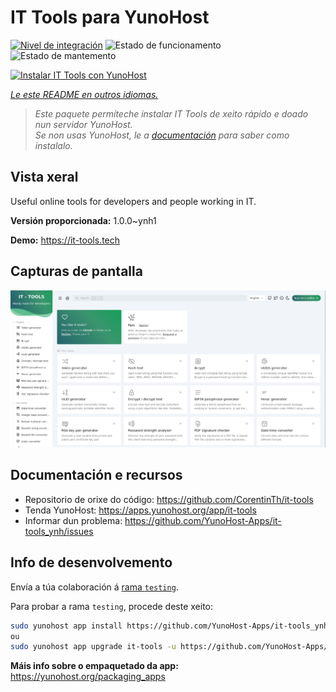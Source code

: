 <!--
NOTA: Este README foi creado automáticamente por <https://github.com/YunoHost/apps/tree/master/tools/readme_generator>
NON debe editarse manualmente.
-->

# IT Tools para YunoHost

[![Nivel de integración](https://dash.yunohost.org/integration/it-tools.svg)](https://ci-apps.yunohost.org/ci/apps/it-tools/) ![Estado de funcionamento](https://ci-apps.yunohost.org/ci/badges/it-tools.status.svg) ![Estado de mantemento](https://ci-apps.yunohost.org/ci/badges/it-tools.maintain.svg)

[![Instalar IT Tools con YunoHost](https://install-app.yunohost.org/install-with-yunohost.svg)](https://install-app.yunohost.org/?app=it-tools)

*[Le este README en outros idiomas.](./ALL_README.md)*

> *Este paquete permíteche instalar IT Tools de xeito rápido e doado nun servidor YunoHost.*  
> *Se non usas YunoHost, le a [documentación](https://yunohost.org/install) para saber como instalalo.*

## Vista xeral

Useful online tools for developers and people working in IT.

**Versión proporcionada:** 1.0.0~ynh1

**Demo:** <https://it-tools.tech>

## Capturas de pantalla

![Captura de pantalla de IT Tools](./doc/screenshots/it-tools_ynh.png)

## Documentación e recursos

- Repositorio de orixe do código: <https://github.com/CorentinTh/it-tools>
- Tenda YunoHost: <https://apps.yunohost.org/app/it-tools>
- Informar dun problema: <https://github.com/YunoHost-Apps/it-tools_ynh/issues>

## Info de desenvolvemento

Envía a túa colaboración á [rama `testing`](https://github.com/YunoHost-Apps/it-tools_ynh/tree/testing).

Para probar a rama `testing`, procede deste xeito:

```bash
sudo yunohost app install https://github.com/YunoHost-Apps/it-tools_ynh/tree/testing --debug
ou
sudo yunohost app upgrade it-tools -u https://github.com/YunoHost-Apps/it-tools_ynh/tree/testing --debug
```

**Máis info sobre o empaquetado da app:** <https://yunohost.org/packaging_apps>

